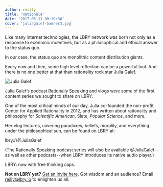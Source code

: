 ```yaml
---
author: reilly
title: 'Rationale'
date: '2017-05-11 00:19:30'
cover: 'juliagalef-banner3.jpg'
---
```

Like many internet technologies, the LBRY network was born not only as a response to economic incentives, but as a philosophical and ethical answer to the status quo.

In our case, the status quo are monolithic content distribution giants.

Every now and then, some high level reflection can be a powerful tool. And there is no one better at that than rationality rock star Julia Galef.

![Julia Galef](/img/news/juliagalef-inline.jpg)

Julia Galef’s podcast [Rationally Speaking](http://rationallyspeakingpodcast.org/) and vlogs were some of the first content series we sought to share on LBRY.

One of the most critical minds of our day, Julia co-founded the non-profit Center for Applied Rationality in 2012, and has written about rationality and philosophy for *Scientific American*, Slate, *Popular Science*, and more.

Her vlog lectures, covering paradoxes, beliefs, morality, and everything under the philosophical sun, can be found on LBRY at:

lbry://@JuliaGalef

(The Rationally Speaking podcast series will also be available @JuliaGalef--as well as other podcasts--when LBRY introduces its native audio player.)

LBRY: now with free thinking caps.

**Not on LBRY yet?** [Get an invite here](https://lbry.io/get). Got wisdom and an audience? Email reilly@lbry.io to enlighten us all.

